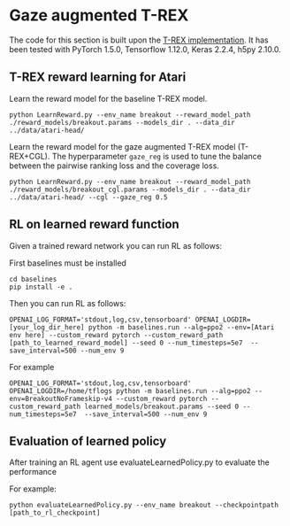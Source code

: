 # Gaze augmented T-REX #

The code for this section is built upon the [T-REX implementation](https://github.com/hiwonjoon/ICML2019-TREX). It has been tested with PyTorch 1.5.0, Tensorflow 1.12.0, Keras 2.2.4, h5py 2.10.0. 


## T-REX reward learning for Atari ##

Learn the reward model for the baseline T-REX model. 
```
python LearnReward.py --env_name breakout --reward_model_path ./reward_models/breakout.params --models_dir . --data_dir ../data/atari-head/
```

Learn the reward model for the gaze augmented T-REX model (T-REX+CGL). The hyperparameter `gaze_reg` is used to tune the balance between the pairwise ranking loss and the coverage loss.
```
python LearnReward.py --env_name breakout --reward_model_path ./reward_models/breakout_cgl.params --models_dir . --data_dir ../data/atari-head/ --cgl --gaze_reg 0.5
```


## RL on learned reward function ##

Given a trained reward network you can run RL as follows:

First baselines must be installed

```
cd baselines
pip install -e .
```

Then you can run RL as follows:

```
OPENAI_LOG_FORMAT='stdout,log,csv,tensorboard' OPENAI_LOGDIR=[your_log_dir_here] python -m baselines.run --alg=ppo2 --env=[Atari env here] --custom_reward pytorch --custom_reward_path [path_to_learned_reward_model] --seed 0 --num_timesteps=5e7  --save_interval=500 --num_env 9
```


For example

```
OPENAI_LOG_FORMAT='stdout,log,csv,tensorboard' OPENAI_LOGDIR=/home/tflogs python -m baselines.run --alg=ppo2 --env=BreakoutNoFrameskip-v4 --custom_reward pytorch --custom_reward_path learned_models/breakout.params --seed 0 --num_timesteps=5e7  --save_interval=500 --num_env 9
```



## Evaluation of learned policy ##

After training an RL agent use evaluateLearnedPolicy.py to evaluate the performance

For example:

```python evaluateLearnedPolicy.py --env_name breakout --checkpointpath [path_to_rl_checkpoint]```


